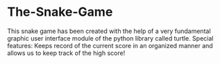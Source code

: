 # The-Snake-Game
This snake game has been created with the help of a very fundamental graphic user interface module of the python library called turtle.
Special features:
Keeps record of the current score in an organized manner and allows us to keep track of the high score!
